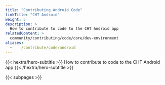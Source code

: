 ```yaml
---
title: "Contributing Android Code"
linkTitle: "CHT Android"
weight: 5
description: >
  How to contribute to code to the CHT Android app
relatedContent: >
  community/contributing/code/core/dev-environment
aliases:
  -    /contribute/code/android
---
```


{{< hextra/hero-subtitle >}}
  How to contribute to code to the CHT Android app
{{< /hextra/hero-subtitle >}}

{{< subpages >}}